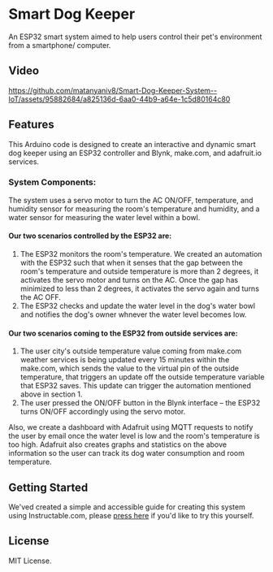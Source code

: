 # Smart Dog Keeper
An ESP32 smart system aimed to help users control their pet's environment from a smartphone/ computer.

## Video
https://github.com/matanyaniv8/Smart-Dog-Keeper-System--IoT/assets/95882684/a825136d-6aa0-44b9-a64e-1c5d80164c80

## Features
This Arduino code is designed to create an interactive and dynamic smart dog keeper using an ESP32 controller and Blynk, make.com, and adafruit.io services.

### System Components:
The system uses a servo motor to turn the AC ON/OFF, temperature, and humidity sensor for measuring the room's temperature and humidity, and a water sensor for measuring the water level within a bowl. 

#### Our two scenarios controlled by the ESP32 are:
  1. The ESP32 monitors the room's temperature. We created an automation with the ESP32 such that when it senses that the gap between the room's temperature and outside temperature is more than 2 degrees, it activates the servo motor and turns on the AC. 
  Once the gap has minimized to less than 2 degrees, it activates the servo again and turns the AC OFF.
  2. The ESP32 checks and update the water level in the dog's water bowl and notifies the dog's owner whnever the water level becomes low.

#### Our two scenarios coming to the ESP32 from outside services are:
  1. The user city's outside temperature value coming from make.com weather services is being updated every 15 minutes within the make.com, which sends the value to the virtual pin of the outside temperature,
  that triggers an update off the outside temperature variable that ESP32 saves.
  This update can trigger the automation mentioned above in section 1. 
  2. The user pressed the ON/OFF button in the Blynk interface – the ESP32 turns ON/OFF accordingly using the servo motor. 

Also, we create a dashboard with Adafruit using MQTT requests to notify the user by email once the water level is low and the room's temperature is too high.
Adafruit also creates graphs and statistics on the above information so the user can track its dog water consumption and room temperature.

## Getting Started
We'ved created a simple and accessible guide for creating this system using Instructable.com, please [press here](https://www.instructables.com/Building-Your-Own-Smart-Dog-Keeper-System-With-ESP/) if you'd like to try this yourself.

## License

MIT License.
